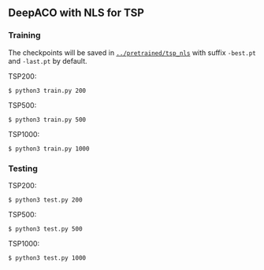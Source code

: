 ## DeepACO with NLS for TSP

### Training

The checkpoints will be saved in [`../pretrained/tsp_nls`](../pretrained/tsp_nls) with suffix `-best.pt` and `-last.pt` by default.

TSP200:
```raw
$ python3 train.py 200
```

TSP500:
```raw
$ python3 train.py 500
```

TSP1000:
```raw
$ python3 train.py 1000
```

### Testing

TSP200:
```
$ python3 test.py 200
```

TSP500:
```
$ python3 test.py 500
```

TSP1000:
```
$ python3 test.py 1000
```
